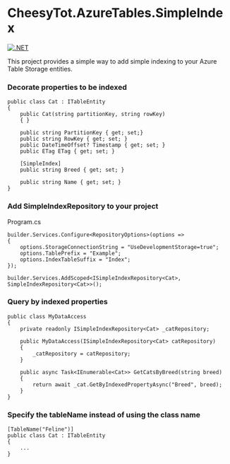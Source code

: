 # CheesyTot.AzureTables.SimpleIndex

[![.NET](https://github.com/CheesyTot/AzureTables.SimpleIndex/actions/workflows/dotnet.yml/badge.svg)](https://github.com/CheesyTot/AzureTables.SimpleIndex/actions/workflows/dotnet.yml)

This project provides a simple way to add simple indexing to your Azure Table Storage entities.

### Decorate properties to be indexed
```
public class Cat : ITableEntity
{
    public Cat(string partitionKey, string rowKey)
    { }

    public string PartitionKey { get; set;}
    public string RowKey { get; set; }
    public DateTimeOffset? Timestamp { get; set; }
    public ETag ETag { get; set; }
    
    [SimpleIndex]
    public string Breed { get; set; }
    
    public string Name { get; set; }
}
```
### Add SimpleIndexRepository to your project
Program.cs
```
builder.Services.Configure<RepositoryOptions>(options =>
{
    options.StorageConnectionString = "UseDevelopmentStorage=true";
    options.TablePrefix = "Example";
    options.IndexTableSuffix = "Index";
});

builder.Services.AddScoped<ISimpleIndexRepository<Cat>, SimpleIndexRepository<Cat>>();
```
### Query by indexed properties
```
public class MyDataAccess
{
    private readonly ISimpleIndexRepository<Cat> _catRepository;

    public MyDataAccess(ISimpleIndexRepository<Cat> catRepository)
    {
        _catRepository = catRepository;
    }
    
    public async Task<IEnumerable<Cat>> GetCatsByBreed(string breed)
    {
        return await _cat.GetByIndexedPropertyAsync("Breed", breed);
    }
}
```
### Specify the tableName instead of using the class name
```
[TableName("Feline")]
public class Cat : ITableEntity
{
    ...
}
```